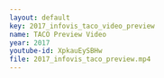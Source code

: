 ```yaml
---
layout: default
key: 2017_infovis_taco_video_preview
name: TACO Preview Video
year: 2017
youtube-id: XpkauEySBHw
file: 2017_infovis_taco_preview.mp4
---
```

